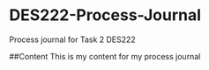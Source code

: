 # DES222-Process-Journal
Process journal for Task 2 DES222

##Content
This is my content for my process journal
